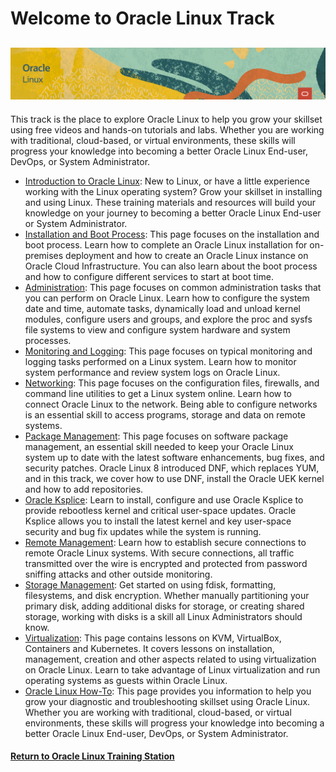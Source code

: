 
# Welcome to Oracle Linux Track
![](../common/images/OL-1200x200-banner.png)
---
This track is the place to explore Oracle Linux to help you grow your skillset using free videos and hands-on tutorials and labs. Whether you are working with traditional, cloud-based, or virtual environments, these skills will progress your knowledge into becoming a better Oracle Linux End-user, DevOps, or System Administrator.

- [Introduction to Oracle Linux](./intro/intro.md): New to Linux, or have a little experience working with the Linux operating system? Grow your skillset in installing and using Linux. These training materials and resources will build your knowledge on your journey to becoming a better Oracle Linux End-user or System Administrator.
- [Installation and Boot Process](./inst_boot/inst_boot.md): This page focuses on the installation and boot process. Learn how to complete an Oracle Linux installation for on-premises deployment and how to create an Oracle Linux instance on Oracle Cloud Infrastructure. You can also learn about the boot process and how to configure different services to start at boot time.
- [Administration](./admin/admin.md): This page focuses on common administration tasks that you can perform on Oracle Linux. Learn how to configure the system date and time, automate tasks, dynamically load and unload kernel modules, configure users and groups, and explore the proc and sysfs file systems to view and configure system hardware and system processes.
- [Monitoring and Logging](./mon_log/mon_log.md): This page focuses on typical monitoring and logging tasks performed on a Linux system. Learn how to monitor system performance and review system logs on Oracle Linux.
- [Networking](./network/network.md): This page focuses on the configuration files, firewalls, and command line utilities to get a Linux system online. Learn how to connect Oracle Linux to the network. Being able to configure networks is an essential skill to access programs, storage and data on remote systems.
- [Package Management](./pkg_mgmt/pkg_mgmt.md): This page focuses on software package management, an essential skill needed to keep your Oracle Linux system up to date with the latest software enhancements, bug fixes, and security patches. Oracle Linux 8 introduced DNF, which replaces YUM, and in this track, we cover how to use DNF, install the Oracle UEK kernel and how to add repositories.
- [Oracle Ksplice](./ksplice/ksplice.md): Learn to install, configure and use Oracle Ksplice to provide rebootless kernel and critical user-space updates. Oracle Ksplice allows you to install the latest kernel and key user-space security and bug fix updates while the system is running.
- [Remote Management](./rem_mgmt/rem_mgmt.md): Learn how to establish secure connections to remote Oracle Linux systems. With secure connections, all traffic transmitted over the wire is encrypted and protected from password sniffing attacks and other outside monitoring.
- [Storage Management](./stor_mgmt/stor_mgmt.md): Get started on using fdisk, formatting, filesystems, and disk encryption. Whether manually partitioning your primary disk, adding additional disks for storage, or creating shared storage, working with disks is a skill all Linux Administrators should know.
- [Virtualization](./virt/virt.md): This page contains lessons on KVM, VirtualBox, Containers and Kubernetes. It covers lessons on installation, management, creation and other aspects related to using virtualization on Oracle Linux. Learn to take advantage of Linux virtualization and run operating systems as guests within Oracle Linux.
- [Oracle Linux How-To](./howto/howto.md): This page provides you information to help you grow your diagnostic and troubleshooting skillset using Oracle Linux. Whether you are working with traditional, cloud-based, or virtual environments, these skills will progress your knowledge into becoming a better Oracle Linux End-user, DevOps, or System Administrator.

#### [Return to Oracle Linux Training Station](../README.md)
